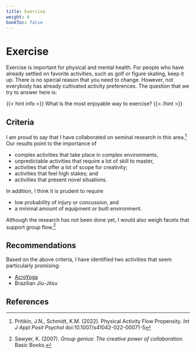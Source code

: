 ```yaml
---
title: Exercise
weight: 6
bookToc: false
---
```


# Exercise

Exercise is important for physical and mental health.  For people who
have already settled on favorite activities, such as golf or figure
skating, keep it up. There is no special reason that you need to
change.  However, not everybody has already cultivated activity
preferences. The question that we try to answer here is:

{{< hint info >}}
What is the most enjoyable way to exercise?
{{< /hint >}}

## Criteria

I am proud to say that I have collaborated on seminal research in this area.[^pritikin2022]
Our results point to the importance of

- complex activities that take place in complex environments,
- unpredictable activities that require a lot of skill to master,
- activities that offer a lot of scope for creativity;
- activities that feel high stakes; and
- activities that present novel situations.

In addition, I think it is prudent to require
- low probability of injury or concussion, and
- a minimal amount of equipment or built environment.

Although the research has not been done yet, I would also weigh facets that support group flow.[^sawyer2007]

## Recommendations

Based on the above criteria, I have identified two activities that seem particularly promising:
- [AcroYoga](https://www.acroyoga.org/)
- Brazilian Jiu-Jitsu

## References

[^pritikin2022]: Pritikin, J.N., Schmidt, K.M. (2022). Physical Activity Flow Propensity. *Int J Appl Posit Psychol* doi:10.1007/s41042-022-00071-5

[^sawyer2007]: Sawyer, K. (2007). *Group genius: The creative power of collaboration.* Basic Books.